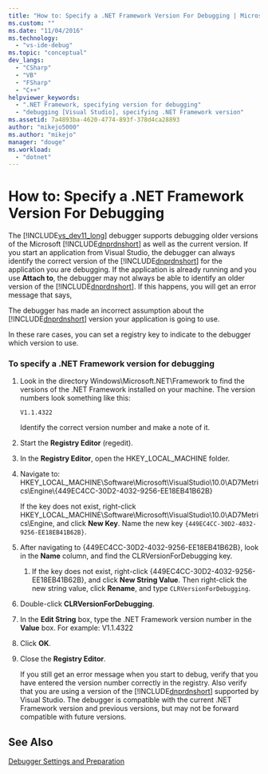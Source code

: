 ```yaml
---
title: "How to: Specify a .NET Framework Version For Debugging | Microsoft Docs"
ms.custom: ""
ms.date: "11/04/2016"
ms.technology: 
  - "vs-ide-debug"
ms.topic: "conceptual"
dev_langs: 
  - "CSharp"
  - "VB"
  - "FSharp"
  - "C++"
helpviewer_keywords: 
  - ".NET Framework, specifying version for debugging"
  - "debugging [Visual Studio], specifying .NET Framework version"
ms.assetid: 7a4893ba-4620-4774-893f-378d4ca28893
author: "mikejo5000"
ms.author: "mikejo"
manager: "douge"
ms.workload: 
  - "dotnet"
---
```

# How to: Specify a .NET Framework Version For Debugging
The [!INCLUDE[vs_dev11_long](../data-tools/includes/vs_dev11_long_md.md)] debugger supports debugging older versions of the Microsoft [!INCLUDE[dnprdnshort](../code-quality/includes/dnprdnshort_md.md)] as well as the current version. If you start an application from Visual Studio, the debugger can always identify the correct version of the [!INCLUDE[dnprdnshort](../code-quality/includes/dnprdnshort_md.md)] for the application you are debugging. If the application is already running and you use **Attach to**, the debugger may not always be able to identify an older version of the [!INCLUDE[dnprdnshort](../code-quality/includes/dnprdnshort_md.md)]. If this happens, you will get an error message that says,  
  
 The debugger has made an incorrect assumption about the [!INCLUDE[dnprdnshort](../code-quality/includes/dnprdnshort_md.md)] version your application is going to use.  
  
 In these rare cases, you can set a registry key to indicate to the debugger which version to use.  
  
### To specify a .NET Framework version for debugging  
  
1.  Look in the directory Windows\Microsoft.NET\Framework to find the versions of the .NET Framework installed on your machine. The version numbers look something like this:  
  
     `V1.1.4322`  
  
     Identify the correct version number and make a note of it.  
  
2.  Start the **Registry Editor** (regedit).  
  
3.  In the **Registry Editor**, open the HKEY_LOCAL_MACHINE folder.  
  
4.  Navigate to: HKEY_LOCAL_MACHINE\Software\Microsoft\VisualStudio\10.0\AD7Metrics\Engine\\{449EC4CC-30D2-4032-9256-EE18EB41B62B}  
  
     If the key does not exist, right-click HKEY_LOCAL_MACHINE\Software\Microsoft\VisualStudio\10.0\AD7Metrics\Engine, and click **New Key**. Name the new key `{449EC4CC-30D2-4032-9256-EE18EB41B62B}`.  
  
5.  After navigating to {449EC4CC-30D2-4032-9256-EE18EB41B62B}, look in the **Name** column, and find the CLRVersionForDebugging key.  
  
    1.  If the key does not exist, right-click {449EC4CC-30D2-4032-9256-EE18EB41B62B}, and click **New String Value**. Then right-click the new string value, click **Rename**, and type `CLRVersionForDebugging`.  
  
6.  Double-click **CLRVersionForDebugging**.  
  
7.  In the **Edit String** box, type the .NET Framework version number in the **Value** box. For example: V1.1.4322  
  
8.  Click **OK**.  
  
9. Close the **Registry Editor**.  
  
     If you still get an error message when you start to debug, verify that you have entered the version number correctly in the registry. Also verify that you are using a version of the [!INCLUDE[dnprdnshort](../code-quality/includes/dnprdnshort_md.md)] supported by Visual Studio. The debugger is compatible with the current .NET Framework version and previous versions, but may not be forward compatible with future versions.  
  
## See Also  
 [Debugger Settings and Preparation](../debugger/debugger-settings-and-preparation.md)